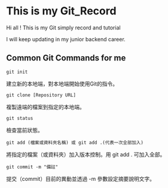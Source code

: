 # This is my Git_Record
Hi all !
This is my Git simply record and tutorial

I will keep updating in my junior backend career.

## Common Git Commands for me
`git init`

建立新的本地端，對本地端開始使用Git的指令。

`git clone [Repository URL]`

複製遠端的檔案到指定的本地端。

`git status`

檢查當前狀態。

`git add (檔案或資料夾名稱) 或 git add .(代表一次全部加入)`

將指定的檔案（或資料夾）加入版本控制。用 git add . 可加入全部。

`git commit -m "備註"`

提交（commit）目前的異動並透過 -m 參數設定摘要說明文字。
